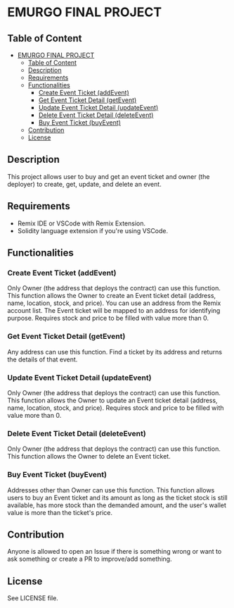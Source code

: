 # EMURGO FINAL PROJECT

## Table of Content

- [EMURGO FINAL PROJECT](#emurgo-final-project)
  - [Table of Content](#table-of-content)
  - [Description](#description)
  - [Requirements](#requirements)
  - [Functionalities](#functionalities)
    - [Create Event Ticket (addEvent)](#create-event-ticket-addevent)
    - [Get Event Ticket Detail (getEvent)](#get-event-ticket-detail-getevent)
    - [Update Event Ticket Detail (updateEvent)](#update-event-ticket-detail-updateevent)
    - [Delete Event Ticket Detail (deleteEvent)](#delete-event-ticket-detail-deleteevent)
    - [Buy Event Ticket (buyEvent)](#buy-event-ticket-buyevent)
  - [Contribution](#contribution)
  - [License](#license)

## Description

This project allows user to buy and get an event ticket and owner (the deployer) to create, get, update, and delete an event.

## Requirements

* Remix IDE or VSCode with Remix Extension. 
* Solidity language extension if you're using VSCode.

## Functionalities

### Create Event Ticket (addEvent)

Only Owner (the address that deploys the contract) can use this function. This function allows the Owner to create an Event ticket detail (address, name, location, stock, and price). You can use an address from the Remix account list. The Event ticket will be mapped to an address for identifying purpose. Requires stock and price to be filled with value more than 0.

### Get Event Ticket Detail (getEvent)

Any address can use this function. Find a ticket by its address and returns the details of that event.

### Update Event Ticket Detail (updateEvent)

Only Owner (the address that deploys the contract) can use this function. This function allows the Owner to update an Event ticket detail (address, name, location, stock, and price). Requires stock and price to be filled with value more than 0.

### Delete Event Ticket Detail (deleteEvent)

Only Owner (the address that deploys the contract) can use this function. This function allows the Owner to delete an Event ticket. 

### Buy Event Ticket (buyEvent)

Addresses other than Owner can use this function. This function allows users to buy an Event ticket and its amount as long as the ticket stock is still available, has more stock than the demanded amount, and the user's wallet value is more than the ticket's price.

## Contribution

Anyone is allowed to open an Issue if there is something wrong or want to ask something or create a PR to improve/add something.

## License
See LICENSE file.